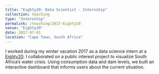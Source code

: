```yaml
---
title: "Eighty20: Data Scientist - Internship"
collection: teaching
type: "Internship"
permalink: /teaching/2017-Eighty20
venue: "Eighty20"
date: 2017-07-01
location: "Cape Town, South Africa"
---
```


I worked during my winter vacation 2017 as a data science intern at a [Eighty20](https://www.eighty20.co.za/). I collaborated on a public interest project to visualize South Africa’s water crisis. Using consumption data and dam levels, we built an interactive dashboard that informs users about the current situation.
